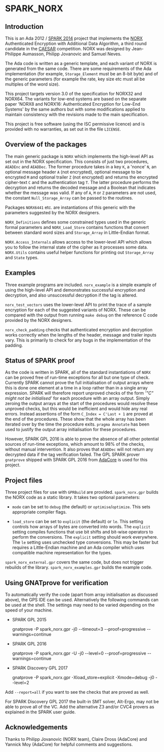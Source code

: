 # SPARK_NORX

## Introduction

This is an Ada 2012 / [SPARK 2014](http://spark-2014.org/) project that
implements the [NORX](https://norx.io/) Authenticated Encryption with
Additional Data Algorithm, a third round candidate in the
[CAESAR](http://competitions.cr.yp.to/caesar.html) competition. NORX was
designed by Jean-Philippe Aumasson, Philipp Jovanovic and Samuel Neves.

The Ada code is written as a generic template, and each variant of NORX is
generated from the same code. There are some requirements of the Ada
implementation (for example, `Storage_Element` must be an 8-bit byte) and of
the generic parameters (for example the rate, key size etc must all be
multiples of the word size).

This project targets version 3.0 of the specification for NORX32 and NORX64.
The variants for low-end systems are based on the separate paper 'NORX8 and
NORX16: Authenticated Encryption for Low-End Systems' by the same authors but
with some modifications applied to maintain consistency with the revisions
made to the main specification.

This project is free software (using the ISC permissive licence) and is
provided with no warranties, as set out in the file `LICENSE`.

## Overview of the packages

The main generic package is `NORX` which implements the high-level API as set
out in the NORX specification. This consists of just two procedures, `AEADEnc`
and `AEADDec`. The former procedure takes in a key `K`, a 'nonce' `N`, an
optional message header `A` (not encrypted), optional message to be encrypted
`M` and optional trailer `Z` (not encrypted) and returns the encrypted
cipher-text `C` and the authentication tag `T`. The latter procedure performs
the decryption and returns the decoded message and a Boolean that indicates
whether the message was valid. If any of `A`, `M` or `Z` parameters are not
used, the constant `Null_Storage_Array` can be passed to the routines.

Packages `NORX6441` etc. are instantiations of this generic with the
parameters suggested by the NORX designers.

`NORX_Definitions` defines some constrained types used in the generic formal
parameters and `NORX_Load_Store` contains functions that convert between
standard word sizes and `Storage_Array` in Little-Endian format.

`NORX.Access_Internals` allows access to the lower-level API which allows you
to follow the internal state of the cipher as it processes some data.
`NORX.Utils` contains useful helper functions for printing out `Storage_Array`
and `State` types.

## Examples

Three example programs are included. `norx_example` is a simple example of
using the high-level API and demonstrates successful encryption and
decryption, and also unsuccessful decryption if the tag is altered.

`norx_test_vectors` uses the lower-level API to print the trace of a sample
encryption for each of the suggested variants of NORX. These can be compared
with the output from running `make debug` on the reference C code provided by
the NORX designers.

`norx_check_padding` checks that authenticated encryption and decryption works
correctly when the lengths of the header, message and trailer inputs vary.
This is primarily to check for any bugs in the implementation of the padding.

## Status of SPARK proof

As the code is written in SPARK, all of the standard instantiations of `NORX`
can be proved free of run-time exceptions for all but one type of check.
Currently SPARK cannot prove the full initialisation of output arrays where
this is done one element at a time in a loop rather than in a single array
expression. SPARK will therefore report unproved checks of the form _'"C"
might not be initialised'_ for each procedure with an array output. Simply
zeroing the output arrays at the start of the procedures would resolve these
unproved checks, but this would be inefficient and would hide any real errors.
Instead assertions of the form `C_Index = C'Last + 1` are proved at the end of
the procedures. These show that the whole array has been iterated over by the
time the procedure exits. `pragma Annotate` has been used to justify the
output array initialisation for these procedures.

However, SPARK GPL 2016 is able to prove the absence of all other potential
sources of run-time exceptions, which amount to 98% of the checks, without
manual intervention. It also proves that `AEADDec` will not return any
decrypted data if the tag verification failed. The GPL SPARK prover
`gnatprove` shipped with SPARK GPL 2016 from
[AdaCore](http://libre.adacore.com/) is used for this project.

## Project files

Three project files for use with `GPRBuild` are provided. `spark_norx.gpr`
builds the NORX code as a static library. It takes two optional parameters:

- `mode` can be set to `debug` (the default) or `optimise`/`optimize`. This
sets appropriate compiler flags.

- `load_store` can be set to `explicit` (the default) or `le`. This setting 
controls how arrays of bytes are converted into words. The `explicit` setting 
compiles functions that use bit shifts and bit-wise operators to perform the 
conversions. The `explicit` setting should work everywhere. The `le` setting 
uses unchecked type conversions. This may be faster but requires a 
Little-Endian machine and an Ada compiler which uses compatible machine 
representation for the types.

`spark_norx_external.gpr` covers the same code, but does not trigger rebuilds
of the library. `spark_norx_examples.gpr` builds the example code.

## Using GNATprove for verification

To automatically verify the code (apart from array initialisation as discussed 
above), the GPS IDE can be used. Alternatively the following commands can be 
used at the shell. The settings may need to be varied depending on the speed of 
your machine.

- SPARK GPL 2015

    gnatprove -P spark_norx.gpr -j0 --timeout=3 --proof=progressive --warnings=continue

- SPARK GPL 2016

    gnatprove -P spark_norx.gpr -U -j0 --level=0 --proof=progressive --warnings=continue
    
- SPARK Discovery GPL 2017

    gnatprove -P spark_norx.gpr -Xload_store=explicit -Xmode=debug -j0 --level=2

Add `--report=all` if you want to see the checks that are proved as well.

For SPARK Discovery GPL 2017 the built-in SMT solver, Alt-Ergo, may not be able 
to prove all of the VC. Add the alternative Z3 and/or CVC4 provers as explained 
in the SPARK user guide.

## Acknowledgements

Thanks to Philipp Jovanovic (NORX team), Claire Dross (AdaCore) and Yannick Moy 
(AdaCore) for helpful comments and suggestions.
